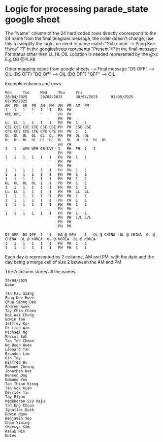 # Logic for processing parade_state google sheet

The "Name" column of the 24 hard coded rows directly coorespond to the 24 name from the final telegram message, the order doesn't change, use this to simplify the logic, no need to name match "Sch comd --> Pang Kee Hwee"
"1" in the googlesheets represents "Present"/P in the final message
For status other then LL,HL,OIL Location is needed represented by the @xx E.g OB @PLAB

Other mapping cases from google sheets --> Final message
"DS OFF" --> OIL (DS OFF)
"DO Off" --> OIL (DO OFF)
"OFF" --> OIL

Example columns and rows
```
Mon		Tue		Wed		Thu		Fri			
28/04/2025		29/04/2025		30/04/2025		01/05/2025		02/05/2025			
AM	PM	AM	PM	AM	PM	AM	PM	AM	PM		
1	1	1	1	1	1	PH	PH				
OML	OML					PH	PH				
						PH	PH				
LL	LL	1	1	1	1	PH	PH	1	1		
CSE	CSE	CSE	CSE	CSE	CSE	PH	PH	CSE	CSE		
CPE	CPE	CPE	CPE	CPE	CPE	PH	PH	1	1		
OL	OL	OL	OL	OL	OL	PH	PH	OL	OL		
HL	HL	HL	HL	HL	HL	HL	HL	HL	HL	HL	HL
						PH	PH				
1	1	WFH	WFH	OB-LVS	1	PH	PH	1	1		
						PH	PH				
1	1	1	1	1	1	PH	PH	1	1		
						PH	PH				
						PH	PH				
1	1	1	1	1	1	PH	PH	1	1		
1	1	1	1	1	1	PH	PH	1	1		
1	1	1	1	1	1	PH	PH	1	1		
OL	OL	OL	OL	1	1	PH	PH	1	1		
1	1	1	1	1	1	PH	PH	1	1		
LL	LL	1	1	1	1	PH	PH	LL	LL		
1	1	1	1	1	1	PH	PH	1	1		
1	1	1	1	1	1	PH	PH	1	1		
1	1	1	1	1	1	PH	PH	1	1		
						PH	PH				
1	1	1	1	1	1	PH	PH	1	1		
						PH	PH	L/L	L/L		
						PH	PH				
						PH	PH				
											
DS OFF	DS OFF	1	1	MA @ SGH	1	OL @ CHINA	OL @ CHINA	OL @ CHINA	OL @ KOREA	OL @ KOREA	OL @ KOREA
1	1	1	1	1	1	PH	PH	1	1		
1	1	1	1	1	1	PH	PH	1	1		
```
Each day is represented by 2 columns, AM and PM, with the date and the day being a merge cell of size 2 between the AM and PM

The A column stores all the names

```
29/04/2025
Name

Tan Pau Siang
Pang Kee Hwee
Chua Seong Bee
Andrew Kwek 
Tay Chin Choon
Kok Wai Chung
Edwin Tan
Jeffrey Kor
Or Ling Wan
Michael Ng
Marcus Soh
Tan Toh Choon
Ng Boon Hwee
Leonard Tan
Brandon Lim
Gin Tay
Wilfred Hu
Edmund Cheong
Jonathan Koe
Benson Ong
Edmund Yeo
Tan Thian Kiong
Tan Kok Kuan
Derrick Tan
Tay Bijun
Magendran S/O Raju
Tan Eng Chuan
Ignatios Quek
Edwin Ngow
Benjamin Yeo
Chen Yiming
Sherwyn Sim
Kaleb Nim
Notes
```